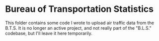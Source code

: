 # Bureau of Transportation Statistics
This folder contains some code I wrote to upload air traffic data from the B.T.S. It is no longer an active project, and not really part of the "B.L.S." codebase, but I'll leave it here temporarily.
